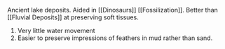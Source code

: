 Ancient lake deposits. Aided in [[Dinosaurs]] [[Fossilization]]. Better than [[Fluvial Deposits]] at preserving soft tissues.

1) Very little water movement
2) Easier to preserve impressions of feathers in mud rather than sand.